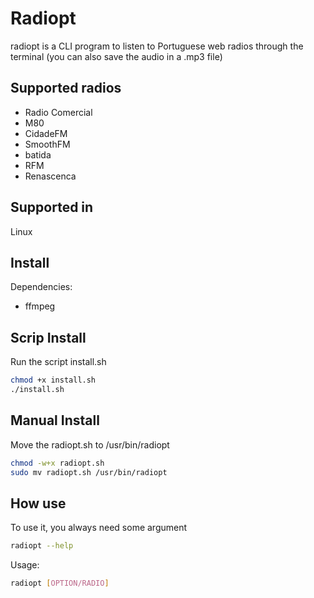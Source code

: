 # Radiopt
radiopt is a CLI program to listen to Portuguese web radios through the terminal (you can also save the audio in a .mp3 file)

## Supported radios

* Radio Comercial
* M80
* CidadeFM
* SmoothFM
* batida
* RFM
* Renascenca

## Supported in
Linux

## Install
Dependencies:

* ffmpeg

## Scrip Install
Run the script install.sh

```bash
chmod +x install.sh
./install.sh
```

## Manual Install
Move the radiopt.sh to /usr/bin/radiopt

```bash
chmod -w+x radiopt.sh
sudo mv radiopt.sh /usr/bin/radiopt
```

## How use
To use it, you always need some argument
```bash
radiopt --help
```
Usage:
```bash
radiopt [OPTION/RADIO]
```
